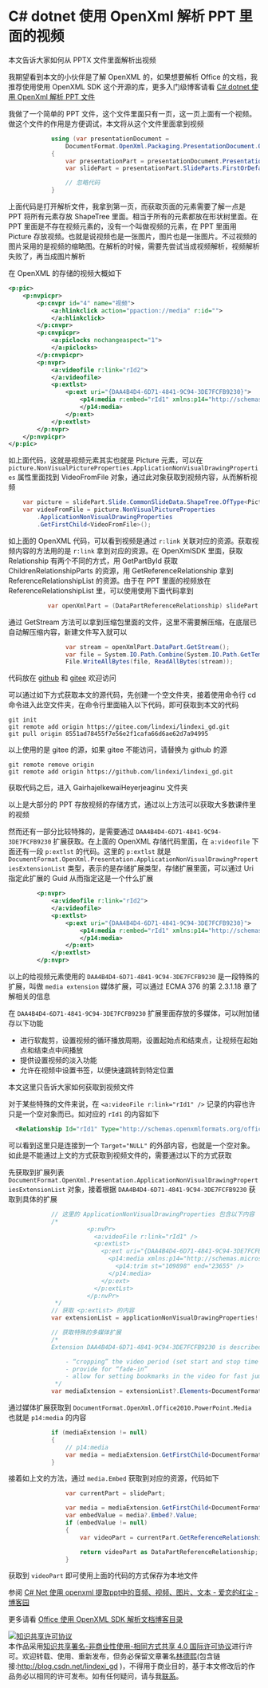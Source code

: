 
# C# dotnet 使用 OpenXml 解析 PPT 里面的视频

本文告诉大家如何从 PPTX 文件里面解析出视频

<!--more-->


<!-- CreateTime:2020/3/13 19:09:15 -->



我期望看到本文的小伙伴是了解 OpenXML 的，如果想要解析 Office 的文档，我推荐使用使用 OpenXML SDK 这个开源的库，更多入门级博客请看 [C# dotnet 使用 OpenXml 解析 PPT 文件](https://blog.lindexi.com/post/C-dotnet-%E4%BD%BF%E7%94%A8-OpenXml-%E8%A7%A3%E6%9E%90-PPT-%E6%96%87%E4%BB%B6.html)

我做了一个简单的 PPT 文件，这个文件里面只有一页，这一页上面有一个视频。做这个文件的作用是方便调试，本文将从这个文件里面拿到视频

```csharp
            using (var presentationDocument =
                DocumentFormat.OpenXml.Packaging.PresentationDocument.Open(@"小视频.pptx", false))
            {
                var presentationPart = presentationDocument.PresentationPart;
                var slidePart = presentationPart.SlideParts.FirstOrDefault();

                // 忽略代码
            }
```

上面代码是打开解析文件，我拿到第一页，而获取页面的元素需要了解一点是 PPT 将所有元素存放 ShapeTree 里面。相当于所有的元素都放在形状树里面。在 PPT 里面是不存在视频元素的，没有一个叫做视频的元素，在 PPT 里面用 Picture 存放视频。也就是说视频也是一张图片，图片也是一张图片。不过视频的图片采用的是视频的缩略图。在解析的时候，需要先尝试当成视频解析，视频解析失败了，再当成图片解析

在 OpenXML 的存储的视频大概如下

```xml
<p:pic>
    <p:nvpicpr>
        <p:cnvpr id="4" name="视频">
            <a:hlinkclick action="ppaction://media" r:id="">
            </a:hlinkclick>
        </p:cnvpr>
        <p:cnvpicpr>
            <a:piclocks nochangeaspect="1">
            </a:piclocks>
        </p:cnvpicpr>
        <p:nvpr>
            <a:videofile r:link="rId2">
            </a:videofile>
            <p:extlst>
                <p:ext uri="{DAA4B4D4-6D71-4841-9C94-3DE7FCFB9230}">
                    <p14:media r:embed="rId1" xmlns:p14="http://schemas.microsoft.com/office/powerpoint/2010/main">
                    </p14:media>
                </p:ext>
            </p:extlst>
        </p:nvpr>
    </p:nvpicpr>
</p:pic>
```

如上面代码，这就是视频元素其实也就是 Picture 元素，可以在 `picture.NonVisualPictureProperties.ApplicationNonVisualDrawingProperties` 属性里面找到 VideoFromFile 对象，通过此对象获取到视频内容，从而解析视频

```csharp
    var picture = slidePart.Slide.CommonSlideData.ShapeTree.OfType<Picture>().FirstOrDefault();
    var videoFromFile = picture.NonVisualPictureProperties
        .ApplicationNonVisualDrawingProperties
        .GetFirstChild<VideoFromFile>();
```

如上面的 OpenXML 代码，可以看到视频是通过 `r:link` 关联对应的资源。获取视频内容的方法用的是 `r:link` 拿到对应的资源。在 OpenXmlSDK 里面，获取 Relationship 有两个不同的方式，用 GetPartById 获取 ChildrenRelationshipParts 的资源，用 GetReferenceRelationship 拿到 ReferenceRelationshipList 的资源。由于在 PPT 里面的视频放在 ReferenceRelationshipList 里，可以使用使用下面代码拿到

```csharp
           var openXmlPart = (DataPartReferenceRelationship) slidePart.GetReferenceRelationship(videoFromFile.Link.Value);
```

通过 GetStream 方法可以拿到压缩包里面的文件，这里不需要解压缩，在底层已自动解压缩内容，新建文件写入就可以

```csharp
                var stream = openXmlPart.DataPart.GetStream();
                var file = System.IO.Path.Combine(System.IO.Path.GetTempPath(), "林德熙是逗比.mp4");
                File.WriteAllBytes(file, ReadAllBytes(stream));
```

代码放在 [github](https://github.com/lindexi/lindexi_gd/tree/8551ad78455f7e56e2f1cafa66d6ae62d7a94995/GairhajelkewaiHeyerjeaginu) 和 [gitee](https://gitee.com/lindexi/lindexi_gd/tree/8551ad78455f7e56e2f1cafa66d6ae62d7a94995/GairhajelkewaiHeyerjeaginu) 欢迎访问

可以通过如下方式获取本文的源代码，先创建一个空文件夹，接着使用命令行 cd 命令进入此空文件夹，在命令行里面输入以下代码，即可获取到本文的代码

```
git init
git remote add origin https://gitee.com/lindexi/lindexi_gd.git
git pull origin 8551ad78455f7e56e2f1cafa66d6ae62d7a94995
```

以上使用的是 gitee 的源，如果 gitee 不能访问，请替换为 github 的源

```
git remote remove origin
git remote add origin https://github.com/lindexi/lindexi_gd.git
```

获取代码之后，进入 GairhajelkewaiHeyerjeaginu 文件夹

以上是大部分的 PPT 存放视频的存储方式，通过以上方法可以获取大多数课件里的视频

然而还有一部分比较特殊的，是需要通过 `DAA4B4D4-6D71-4841-9C94-3DE7FCFB9230` 扩展获取。在上面的 OpenXML 存储代码里面，在 `a:videofile` 下面还有一段 `p:extlst` 的代码。这里的 `p:extlst` 就是 `DocumentFormat.OpenXml.Presentation.ApplicationNonVisualDrawingPropertiesExtensionList` 类型，表示的是存储扩展类型，存储扩展里面，可以通过 Uri 指定此扩展的 Guid 从而指定这是一个什么扩展

```xml
        <p:nvpr>
            <a:videofile r:link="rId2">
            </a:videofile>
            <p:extlst>
                <p:ext uri="{DAA4B4D4-6D71-4841-9C94-3DE7FCFB9230}">
                    <p14:media r:embed="rId1" xmlns:p14="http://schemas.microsoft.com/office/powerpoint/2010/main">
                    </p14:media>
                </p:ext>
            </p:extlst>
        </p:nvpr>
```

以上的给视频元素使用的 `DAA4B4D4-6D71-4841-9C94-3DE7FCFB9230` 是一段特殊的扩展，叫做 `media extension` 媒体扩展，可以通过 ECMA 376 的第 2.3.1.18 章了解相关的信息

在 `DAA4B4D4-6D71-4841-9C94-3DE7FCFB9230` 扩展里面存放的多媒体，可以附加储存以下功能

- 进行软裁剪，设置视频的循环播放周期，设置起始点和结束点，让视频在起始点和结束点中间播放
- 提供设置视频的淡入功能
- 允许在视频中设置书签，以便快速跳转到特定位置

本文这里只告诉大家如何获取到视频文件

对于某些特殊的文件来说，在 `<a:videoFile r:link="rId1" />` 记录的内容也许只是一个空对象而已。如对应的 `rId1` 的内容如下

```xml
  <Relationship Id="rId1" Type="http://schemas.openxmlformats.org/officeDocument/2006/relationships/video" Target="NULL" TargetMode="External" />
```

可以看到这里只是连接到一个 `Target="NULL"` 的外部内容，也就是一个空对象。如此是不能通过上文的方式获取到视频文件的，需要通过以下的方式获取

先获取到扩展列表 `DocumentFormat.OpenXml.Presentation.ApplicationNonVisualDrawingPropertiesExtensionList` 对象，接着根据 `DAA4B4D4-6D71-4841-9C94-3DE7FCFB9230` 获取到具体的扩展

```csharp
            // 这里的 ApplicationNonVisualDrawingProperties 包含以下内容
            /*
                      <p:nvPr>
                        <a:videoFile r:link="rId1" />
                        <p:extLst>
                          <p:ext uri="{DAA4B4D4-6D71-4841-9C94-3DE7FCFB9230}">
                            <p14:media xmlns:p14="http://schemas.microsoft.com/office/powerpoint/2010/main" r:embed="rId2">
                              <p14:trim st="109898" end="23655" />
                            </p14:media>
                          </p:ext>
                        </p:extLst>
                      </p:nvPr>
             */
            // 获取 <p:extLst> 的内容
            var extensionList = applicationNonVisualDrawingProperties!.GetFirstChild<DocumentFormat.OpenXml.Presentation.ApplicationNonVisualDrawingPropertiesExtensionList>();

            // 获取特殊的多媒体扩展
            /*
            Extension DAA4B4D4-6D71-4841-9C94-3DE7FCFB9230 is described as a media extension. It appears to allow:

                - “cropping” the video period (set start and stop time markers)
                - provide for “fade-in”
                - allow for setting bookmarks in the video for fast jumps to a particular location
             */
            var mediaExtension = extensionList?.Elements<DocumentFormat.OpenXml.Presentation.ApplicationNonVisualDrawingPropertiesExtension>().FirstOrDefault(extension => extension.Uri?.Value == "{DAA4B4D4-6D71-4841-9C94-3DE7FCFB9230}");
```

通过媒体扩展获取到 `DocumentFormat.OpenXml.Office2010.PowerPoint.Media` 也就是 `p14:media` 的内容

```csharp
            if (mediaExtension != null)
            {
                // p14:media
                var media = mediaExtension.GetFirstChild<DocumentFormat.OpenXml.Office2010.PowerPoint.Media>();
            }
```

接着如上文的方法，通过 `media.Embed` 获取到对应的资源，代码如下

```csharp
                var currentPart = slidePart;

                var media = mediaExtension.GetFirstChild<DocumentFormat.OpenXml.Office2010.PowerPoint.Media>();
                var embedValue = media?.Embed?.Value;
                if (embedValue != null)
                {
                    var videoPart = currentPart.GetReferenceRelationship(embedValue);

                    return videoPart as DataPartReferenceRelationship;
                }
```

获取到 `videoPart` 即可使用上面的代码的方式保存为本地文件

参阅 [C# Net 使用 openxml 提取ppt中的音频、视频、图片、文本 - 爱恋的红尘 - 博客园](https://www.cnblogs.com/ping9719/p/13497923.html )

更多请看 [Office 使用 OpenXML SDK 解析文档博客目录](https://blog.lindexi.com/post/Office-%E4%BD%BF%E7%94%A8-OpenXML-SDK-%E8%A7%A3%E6%9E%90%E6%96%87%E6%A1%A3%E5%8D%9A%E5%AE%A2%E7%9B%AE%E5%BD%95.html )





<a rel="license" href="http://creativecommons.org/licenses/by-nc-sa/4.0/"><img alt="知识共享许可协议" style="border-width:0" src="https://licensebuttons.net/l/by-nc-sa/4.0/88x31.png" /></a><br />本作品采用<a rel="license" href="http://creativecommons.org/licenses/by-nc-sa/4.0/">知识共享署名-非商业性使用-相同方式共享 4.0 国际许可协议</a>进行许可。欢迎转载、使用、重新发布，但务必保留文章署名[林德熙](http://blog.csdn.net/lindexi_gd)(包含链接:http://blog.csdn.net/lindexi_gd )，不得用于商业目的，基于本文修改后的作品务必以相同的许可发布。如有任何疑问，请与我[联系](mailto:lindexi_gd@163.com)。